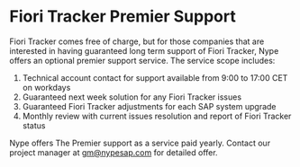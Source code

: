 # Fiori Tracker Premier Support

Fiori Tracker comes free of charge, but for those companies that are interested in having guaranteed long term support of Fiori Tracker, Nype offers an optional premier support service. The service scope includes:

1.	Technical account contact for support available from 9:00 to 17:00 CET on workdays 
2.	Guaranteed next week solution for any Fiori Tracker issues
3.	Guaranteed Fiori Tracker adjustments for each SAP system upgrade
4.	Monthly review with current issues resolution and report of Fiori Tracker status

Nype offers The Premier support as a service paid yearly. Contact our project manager at gm@nypesap.com for detailed offer.
